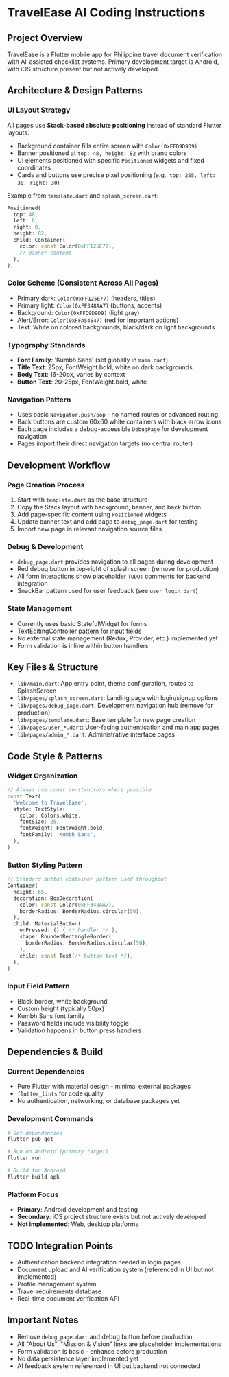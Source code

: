 # TravelEase AI Coding Instructions

## Project Overview
TravelEase is a Flutter mobile app for Philippine travel document verification with AI-assisted checklist systems. Primary development target is Android, with iOS structure present but not actively developed.

## Architecture & Design Patterns

### UI Layout Strategy
All pages use **Stack-based absolute positioning** instead of standard Flutter layouts:
- Background container fills entire screen with `Color(0xFFD9D9D9)`
- Banner positioned at `top: 48, height: 82` with brand colors
- UI elements positioned with specific `Positioned` widgets and fixed coordinates
- Cards and buttons use precise pixel positioning (e.g., `top: 255, left: 30, right: 30`)

Example from `template.dart` and `splash_screen.dart`:
```dart
Positioned(
  top: 48,
  left: 0,
  right: 0,
  height: 82,
  child: Container(
    color: const Color(0xFF125E77),
    // Banner content
  ),
),
```

### Color Scheme (Consistent Across All Pages)
- Primary dark: `Color(0xFF125E77)` (headers, titles)
- Primary light: `Color(0xFF348AA7)` (buttons, accents)
- Background: `Color(0xFFD9D9D9)` (light gray)
- Alert/Error: `Color(0xFFA54547)` (red for important actions)
- Text: White on colored backgrounds, black/dark on light backgrounds

### Typography Standards
- **Font Family**: 'Kumbh Sans' (set globally in `main.dart`)
- **Title Text**: 25px, FontWeight.bold, white on dark backgrounds
- **Body Text**: 16-20px, varies by context
- **Button Text**: 20-25px, FontWeight.bold, white

### Navigation Pattern
- Uses basic `Navigator.push/pop` - no named routes or advanced routing
- Back buttons are custom 60x60 white containers with black arrow icons
- Each page includes a debug-accessible `DebugPage` for development navigation
- Pages import their direct navigation targets (no central router)

## Development Workflow

### Page Creation Process
1. Start with `template.dart` as the base structure
2. Copy the Stack layout with background, banner, and back button
3. Add page-specific content using `Positioned` widgets
4. Update banner text and add page to `debug_page.dart` for testing
5. Import new page in relevant navigation source files

### Debug & Development
- `debug_page.dart` provides navigation to all pages during development
- Red debug button in top-right of splash screen (remove for production)
- All form interactions show placeholder `TODO:` comments for backend integration
- SnackBar pattern used for user feedback (see `user_login.dart`)

### State Management
- Currently uses basic StatefulWidget for forms
- TextEditingController pattern for input fields
- No external state management (Redux, Provider, etc.) implemented yet
- Form validation is inline within button handlers

## Key Files & Structure

- `lib/main.dart`: App entry point, theme configuration, routes to SplashScreen
- `lib/pages/splash_screen.dart`: Landing page with login/signup options
- `lib/pages/debug_page.dart`: Development navigation hub (remove for production)
- `lib/pages/template.dart`: Base template for new page creation
- `lib/pages/user_*.dart`: User-facing authentication and main app pages
- `lib/pages/admin_*.dart`: Administrative interface pages

## Code Style & Patterns

### Widget Organization
```dart
// Always use const constructors where possible
const Text(
  'Welcome to TravelEase',
  style: TextStyle(
    color: Colors.white,
    fontSize: 25,
    fontWeight: FontWeight.bold,
    fontFamily: 'Kumbh Sans',
  ),
)
```

### Button Styling Pattern
```dart
// Standard button container pattern used throughout
Container(
  height: 65,
  decoration: BoxDecoration(
    color: const Color(0xFF348AA7),
    borderRadius: BorderRadius.circular(50),
  ),
  child: MaterialButton(
    onPressed: () { /* handler */ },
    shape: RoundedRectangleBorder(
      borderRadius: BorderRadius.circular(50),
    ),
    child: const Text(/* button text */),
  ),
)
```

### Input Field Pattern
- Black border, white background
- Custom height (typically 50px)
- Kumbh Sans font family
- Password fields include visibility toggle
- Validation happens in button press handlers

## Dependencies & Build

### Current Dependencies
- Pure Flutter with material design - minimal external packages
- `flutter_lints` for code quality
- No authentication, networking, or database packages yet

### Development Commands
```bash
# Get dependencies
flutter pub get

# Run on Android (primary target)
flutter run

# Build for Android
flutter build apk
```

### Platform Focus
- **Primary**: Android development and testing
- **Secondary**: iOS project structure exists but not actively developed
- **Not implemented**: Web, desktop platforms

## TODO Integration Points
- Authentication backend integration needed in login pages
- Document upload and AI verification system (referenced in UI but not implemented)
- Profile management system
- Travel requirements database
- Real-time document verification API

## Important Notes
- Remove `debug_page.dart` and debug button before production
- All "About Us", "Mission & Vision" links are placeholder implementations
- Form validation is basic - enhance before production
- No data persistence layer implemented yet
- AI feedback system referenced in UI but backend not connected